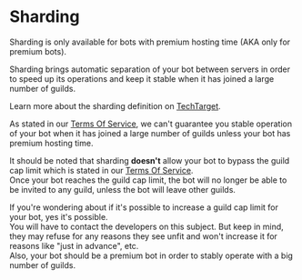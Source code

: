 # Sharding
Sharding is only available for bots with premium hosting time (AKA only for premium bots).

Sharding brings automatic separation of your bot between servers in order to speed up its operations and keep it stable when it has joined a large number of guilds.

Learn more about the sharding definition on [TechTarget](https://www.techtarget.com/searchoracle/definition/sharding?amp=1).

As stated in our [Terms Of Service](../terms.md), we can't guarantee you stable operation of your bot when it has joined a large number of guilds unless your bot has premium hosting time.

It should be noted that sharding **doesn't** allow your bot to bypass the guild cap limit which is stated in our [Terms Of Service](../terms.md).\
Once your bot reaches the guild cap limit, the bot will no longer be able to be invited to any guild, unless the bot will leave other guilds.

If you're wondering about if it's possible to increase a guild cap limit for your bot, yes it's possible.\
You will have to contact the developers on this subject. But keep in mind, they may refuse for any reasons they see unfit and won't increase it for reasons like "just in advance", etc.\
Also, your bot should be a premium bot in order to stably operate with a big number of guilds.